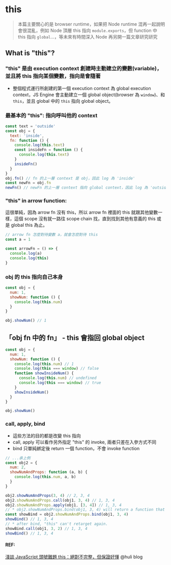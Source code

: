 # this

> 本篇主要關心的是 browser runtime，如果把 Node runtime 混再一起說明會很混亂，例如 Node 頂層 this 指向 `module.exports`，但 function 中 this 指向 `global`...，等未來有時間深入 Node 再另開一篇文章研究研究

## What is "this"?

### "this" 是由 execution context 創建時主動建立的變數(variable)，並且將 this 指向某個變數，指向是會隨著

- 整個程式運行所創建的第一個 execution context 為 global execution context，JS Engine 會主動建立一個 global object(browser 為 `window`)、和 `this`，並且 global 中的 `this` 指向 global object。

### 最基本的 "this": 指向呼叫他的 context

```javascript
const text = 'outside'
const obj = {
  text: 'inside',
  fn: function () {
    console.log(this.text)
    const insideFn = function () {
      console.log(this.text)
    }
    insideFn()
  }
}
obj.fn() // fn 的上一層 context 是 obj，因此 log 為 'inside'
const newFn = obj.fn
newFn() // newFn 的上一層 context 指向 global context，因此 log 為 'outside'
```

### "this" in arrow function:

這很單純，因為 arrow fn 沒有 this，所以 arrow fn 裡面的 this 就跟其他變數一樣，這個 scope 沒有就一路往 scope chain 找，直到找到其他有意義的 this 或是 global this 為止。

```javascript
// arrow fn 怎麼對待變數 a，就會怎麽對待 this
const a = 1

const arrowFn = () => {
  console.log(a)
  console.log(this)
}
```

### obj 的 this 指向自己本身

```javascript
const obj = {
  num: 1,
  showNum: function () {
    console.log(this.num)
  }
}

obj.showNum() // 1
```

## 「obj fn 中的 fn」 - this 會指回 global object

```javascript
const obj = {
  num: 1,
  showNum: function () {
    console.log(this.num) // 1
    console.log(this === window) // false
    function showInsideNum() {
      console.log(this.num) // undefined
      console.log(this === window) // true
    }
    showInsideNum()
  }
}

obj.showNum()
```

### call, apply, bind

- 這些方法的目的都是改變 this 指向
- call, apply 可以看作另外指定 "this" 的 invoke, 兩者只差在入參方式不同
- bind 只單純綁定後 return 一個 function，不會 invoke function

```javascript
// ...承上例
const obj2 = {
  num: 2,
  showNumAndProps: function (a, b) {
    console.log(this.num, a, b)
  }
}

obj2.showNumAndProps(3, 4) // 2, 3, 4
obj2.showNumAndProps.call(obj1, 3, 4) // 1, 3, 4
obj2.showNumAndProps.apply(obj1, [3, 4]) // 1, 3, 4
// * obj2.showNumAndProps.bind(obj1, 3, 4) will return a function that already bind this.
const showBind = obj2.showNumAndProps.bind(obj1, 3, 4)
showBind() // 1, 3, 4
// * after bind, "this" can't retarget again.
showBind.call(obj1, 3, 2) // 1, 3, 4
showBind() // 1, 3, 4
```

#### REF:

[淺談 JavaScript 頭號難題 this：絕對不完整，但保證好懂](https://blog.techbridge.cc/2019/02/23/javascript-this/) @huli blog
